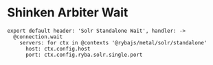 
# Shinken Arbiter Wait

    export default header: 'Solr Standalone Wait', handler: ->
      @connection.wait
        servers: for ctx in @contexts '@rybajs/metal/solr/standalone'
          host: ctx.config.host
          port: ctx.config.ryba.solr.single.port
